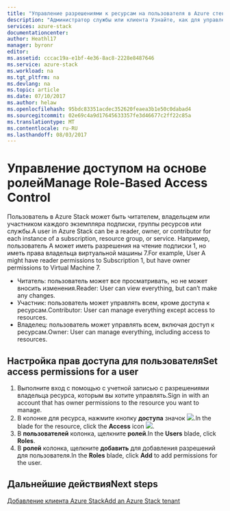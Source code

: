 ```yaml
---
title: "Управление разрешениями к ресурсам на пользователя в Azure стека (администратор службы и клиента) | Документы Microsoft"
description: "Администратор службы или клиента Узнайте, как для управления разрешениями RBAC."
services: azure-stack
documentationcenter: 
author: Heathl17
manager: byronr
editor: 
ms.assetid: cccac19a-e1bf-4e36-8ac8-2228e8487646
ms.service: azure-stack
ms.workload: na
ms.tgt_pltfrm: na
ms.devlang: na
ms.topic: article
ms.date: 07/10/2017
ms.author: helaw
ms.openlocfilehash: 95bdc83351acdec352620feaea3b1e50c0dabad4
ms.sourcegitcommit: 02e69c4a9d17645633357fe3d46677c2ff22c85a
ms.translationtype: MT
ms.contentlocale: ru-RU
ms.lasthandoff: 08/03/2017
---
```

# <a name="manage-role-based-access-control"></a><span data-ttu-id="d1002-103">Управление доступом на основе ролей</span><span class="sxs-lookup"><span data-stu-id="d1002-103">Manage Role-Based Access Control</span></span>
<span data-ttu-id="d1002-104">Пользователь в Azure Stack может быть читателем, владельцем или участником каждого экземпляра подписки, группы ресурсов или службы.</span><span class="sxs-lookup"><span data-stu-id="d1002-104">A user in Azure Stack can be a reader, owner, or contributor for each instance of a subscription, resource group, or service.</span></span> <span data-ttu-id="d1002-105">Например, пользователь A может иметь разрешения на чтение подписки 1, но иметь права владельца виртуальной машины 7.</span><span class="sxs-lookup"><span data-stu-id="d1002-105">For example, User A might have reader permissions to Subscription 1, but have owner permissions to Virtual Machine 7.</span></span>

* <span data-ttu-id="d1002-106">Читатель: пользователь может все просматривать, но не может вносить изменения.</span><span class="sxs-lookup"><span data-stu-id="d1002-106">Reader: User can view everything, but can’t make any changes.</span></span>
* <span data-ttu-id="d1002-107">Участник: пользователь может управлять всем, кроме доступа к ресурсам.</span><span class="sxs-lookup"><span data-stu-id="d1002-107">Contributor: User can manage everything except access to resources.</span></span>
* <span data-ttu-id="d1002-108">Владелец: пользователь может управлять всем, включая доступ к ресурсам.</span><span class="sxs-lookup"><span data-stu-id="d1002-108">Owner: User can manage everything, including access to resources.</span></span>

## <a name="set-access-permissions-for-a-user"></a><span data-ttu-id="d1002-109">Настройка прав доступа для пользователя</span><span class="sxs-lookup"><span data-stu-id="d1002-109">Set access permissions for a user</span></span>
1. <span data-ttu-id="d1002-110">Выполните вход с помощью с учетной записью с разрешениями владельца ресурса, которым вы хотите управлять.</span><span class="sxs-lookup"><span data-stu-id="d1002-110">Sign in with an account that has owner permissions to the resource you want to manage.</span></span>
2. <span data-ttu-id="d1002-111">В колонке для ресурса, нажмите кнопку **доступа** значок ![](media/azure-stack-manage-permissions/image1.png).</span><span class="sxs-lookup"><span data-stu-id="d1002-111">In the blade for the resource, click the **Access** icon ![](media/azure-stack-manage-permissions/image1.png).</span></span>
3. <span data-ttu-id="d1002-112">В **пользователей** колонка, щелкните **ролей**.</span><span class="sxs-lookup"><span data-stu-id="d1002-112">In the **Users** blade, click **Roles**.</span></span>
4. <span data-ttu-id="d1002-113">В **ролей** колонка, щелкните **добавить** для добавления разрешений для пользователя.</span><span class="sxs-lookup"><span data-stu-id="d1002-113">In the **Roles** blade, click **Add** to add permissions for the user.</span></span>

## <a name="next-steps"></a><span data-ttu-id="d1002-114">Дальнейшие действия</span><span class="sxs-lookup"><span data-stu-id="d1002-114">Next steps</span></span>
[<span data-ttu-id="d1002-115">Добавление клиента Azure Stack</span><span class="sxs-lookup"><span data-stu-id="d1002-115">Add an Azure Stack tenant</span></span>](azure-stack-add-new-user-aad.md)


